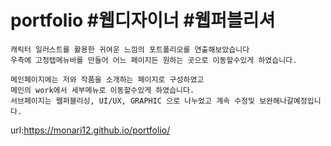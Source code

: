 # portfolio #웹디자이너 #웹퍼블리셔
    캐릭터 일러스트를 활용한 귀여운 느낌의 포트폴리오를 연출해보았습니다
    우측에 고정탭메뉴바를 만들어 어느 페이지든 원하는 곳으로 이동할수있게 하였습니다.

    메인페이지에는 저와 작품을 소개하는 페이지로 구성하였고
    메인의 work에서 세부메뉴로 이동할수있게 하였습니다. 
    서브페이지는 웹퍼블리싱, UI/UX, GRAPHIC 으로 나누었고 계속 수정및 보완해나갈예정입니다. 


url:https://monari12.github.io/portfolio/
